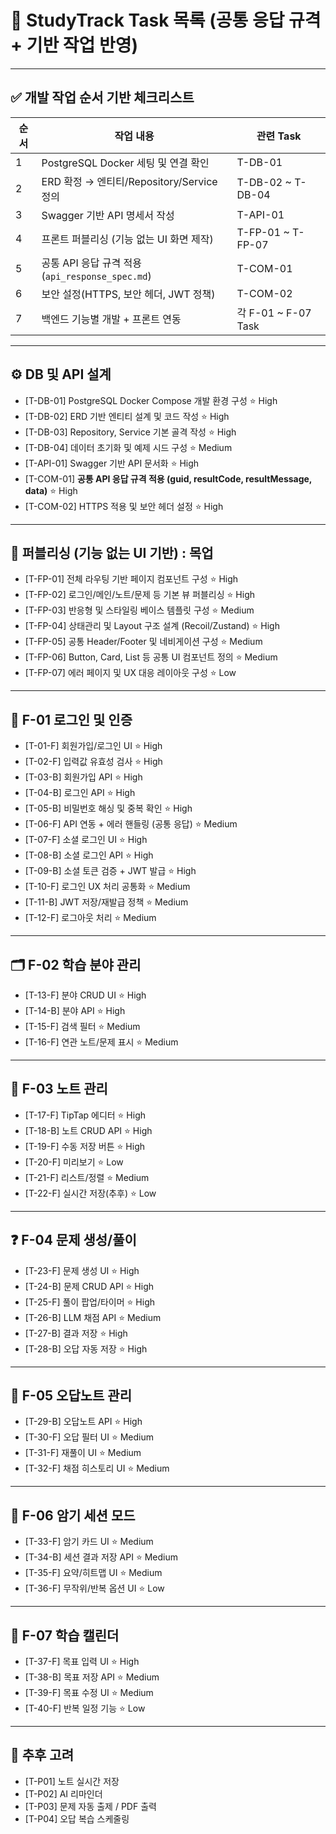 # 📌 StudyTrack Task 목록 (공통 응답 규격 + 기반 작업 반영)

---

## ✅ 개발 작업 순서 기반 체크리스트

| 순서 | 작업 내용 | 관련 Task |
|------|-----------|------------|
| 1 | PostgreSQL Docker 세팅 및 연결 확인 | T-DB-01 |
| 2 | ERD 확정 → 엔티티/Repository/Service 정의 | T-DB-02 ~ T-DB-04 |
| 3 | Swagger 기반 API 명세서 작성 | T-API-01 |
| 4 | 프론트 퍼블리싱 (기능 없는 UI 화면 제작) | T-FP-01 ~ T-FP-07 |
| 5 | 공통 API 응답 규격 적용 (`api_response_spec.md`) | T-COM-01 |
| 6 | 보안 설정(HTTPS, 보안 헤더, JWT 정책) | T-COM-02 |
| 7 | 백엔드 기능별 개발 + 프론트 연동 | 각 F-01 ~ F-07 Task |

---

## ⚙️ DB 및 API 설계
- [T-DB-01] PostgreSQL Docker Compose 개발 환경 구성 ⭐ High
- [T-DB-02] ERD 기반 엔티티 설계 및 코드 작성 ⭐ High
- [T-DB-03] Repository, Service 기본 골격 작성 ⭐ High
- [T-DB-04] 데이터 초기화 및 예제 시드 구성 ⭐ Medium
- [T-API-01] Swagger 기반 API 문서화 ⭐ High
- [T-COM-01] **공통 API 응답 규격 적용 (guid, resultCode, resultMessage, data)** ⭐ High
- [T-COM-02] HTTPS 적용 및 보안 헤더 설정 ⭐ High

---

## 🔧 퍼블리싱 (기능 없는 UI 기반) : 목업
- [T-FP-01] 전체 라우팅 기반 페이지 컴포넌트 구성 ⭐ High
- [T-FP-02] 로그인/메인/노트/문제 등 기본 뷰 퍼블리싱 ⭐ High
- [T-FP-03] 반응형 및 스타일링 베이스 템플릿 구성 ⭐ Medium
- [T-FP-04] 상태관리 및 Layout 구조 설계 (Recoil/Zustand) ⭐ High
- [T-FP-05] 공통 Header/Footer 및 네비게이션 구성 ⭐ Medium
- [T-FP-06] Button, Card, List 등 공통 UI 컴포넌트 정의 ⭐ Medium
- [T-FP-07] 에러 페이지 및 UX 대응 레이아웃 구성 ⭐ Low

---

## 🔐 F-01 로그인 및 인증
- [T-01-F] 회원가입/로그인 UI ⭐ High
- [T-02-F] 입력값 유효성 검사 ⭐ High
- [T-03-B] 회원가입 API ⭐ High
- [T-04-B] 로그인 API ⭐ High
- [T-05-B] 비밀번호 해싱 및 중복 확인 ⭐ High
- [T-06-F] API 연동 + 에러 핸들링 (공통 응답) ⭐ Medium
- [T-07-F] 소셜 로그인 UI ⭐ High
- [T-08-B] 소셜 로그인 API ⭐ High
- [T-09-B] 소셜 토큰 검증 + JWT 발급 ⭐ High
- [T-10-F] 로그인 UX 처리 공통화 ⭐ Medium
- [T-11-B] JWT 저장/재발급 정책 ⭐ Medium
- [T-12-F] 로그아웃 처리 ⭐ Medium

---

## 🗂️ F-02 학습 분야 관리
- [T-13-F] 분야 CRUD UI ⭐ High
- [T-14-B] 분야 API ⭐ High
- [T-15-F] 검색 필터 ⭐ Medium
- [T-16-F] 연관 노트/문제 표시 ⭐ Medium

---

## 📝 F-03 노트 관리
- [T-17-F] TipTap 에디터 ⭐ High
- [T-18-B] 노트 CRUD API ⭐ High
- [T-19-F] 수동 저장 버튼 ⭐ High
- [T-20-F] 미리보기 ⭐ Low
- [T-21-F] 리스트/정렬 ⭐ Medium
- [T-22-F] 실시간 저장(추후) ⭐ Low

---

## ❓ F-04 문제 생성/풀이
- [T-23-F] 문제 생성 UI ⭐ High
- [T-24-B] 문제 CRUD API ⭐ High
- [T-25-F] 풀이 팝업/타이머 ⭐ High
- [T-26-B] LLM 채점 API ⭐ Medium
- [T-27-B] 결과 저장 ⭐ High
- [T-28-B] 오답 자동 저장 ⭐ High

---

## 🔴 F-05 오답노트 관리
- [T-29-B] 오답노트 API ⭐ High
- [T-30-F] 오답 필터 UI ⭐ Medium
- [T-31-F] 재풀이 UI ⭐ Medium
- [T-32-F] 채점 히스토리 UI ⭐ Medium

---

## 🧠 F-06 암기 세션 모드
- [T-33-F] 암기 카드 UI ⭐ Medium
- [T-34-B] 세션 결과 저장 API ⭐ Medium
- [T-35-F] 요약/히트맵 UI ⭐ Medium
- [T-36-F] 무작위/반복 옵션 UI ⭐ Low

---

## 📅 F-07 학습 캘린더
- [T-37-F] 목표 입력 UI ⭐ High
- [T-38-B] 목표 저장 API ⭐ Medium
- [T-39-F] 목표 수정 UI ⭐ Medium
- [T-40-F] 반복 일정 기능 ⭐ Low

---

## 📌 추후 고려
- [T-P01] 노트 실시간 저장
- [T-P02] AI 리마인더
- [T-P03] 문제 자동 출제 / PDF 출력
- [T-P04] 오답 복습 스케줄링
